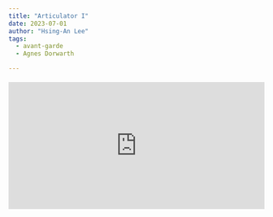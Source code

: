 ```yaml
---
title: "Articulator I"
date: 2023-07-01
author: "Hsing-An Lee"
tags: 
  - avant-garde
  - Agnes Dorwarth

---
```



<div class="youtube-embed" style="max-width:900px; margin: 1.2rem 0;">
  <iframe width="100%" height="250" src="https://www.youtube.com/embed/uH10__FPMIs" title="Polygatari-Matsuri" frameborder="0" allow="accelerometer; autoplay; clipboard-write; encrypted-media; gyroscope; picture-in-picture" allowfullscreen></iframe>
</div>


